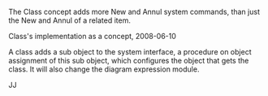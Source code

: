 The Class concept
adds more New and Annul
system commands, than just the New and Annul
of a related item.


Class's implementation as a concept,
2008-06-10

A class adds a sub object to the system interface,
a procedure on object assignment of this sub object,
which configures the object that gets the class.
It will also change the diagram expression module.

JJ
